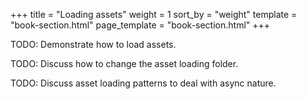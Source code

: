 +++
title = "Loading assets"
weight = 1
sort_by = "weight"
template = "book-section.html"
page_template = "book-section.html"
+++

TODO: Demonstrate how to load assets.

TODO: Discuss how to change the asset loading folder.

TODO: Discuss asset loading patterns to deal with async nature.
